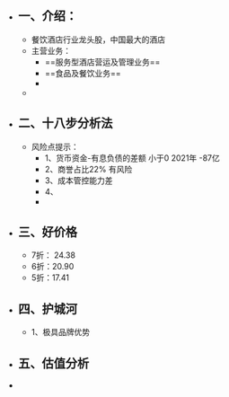 - ## 一、介绍：
	- 餐饮酒店行业龙头股，中国最大的酒店
	- 主营业务：
		- ==服务型酒店营运及管理业务==
		- ==食品及餐饮业务==
		-
	-
- ## 二、十八步分析法
	- 风险点提示：
		- 1、货币资金-有息负债的差额     小于0  2021年 -87亿
		- 2、商誉占比22% 有风险
		- 3、成本管控能力差
		- 4、
		-
- ## 三、好价格
	- 7折： 24.38
	- 6折：20.90
	- 5折：17.41
- ## 四、护城河
	- 1、极具品牌优势
- ## 五、估值分析
-